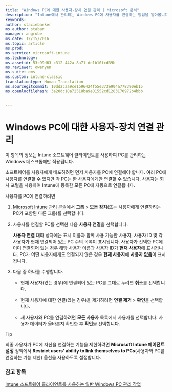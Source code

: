 ```yaml
---
title: "Windows PC에 대한 사용자-장치 연결 관리 | Microsoft 문서"
description: "Intune에서 관리되는 Windows PC에 사용자를 연결하는 방법을 알아봅니다."
keywords: 
author: staciebarker
ms.author: stabar
manager: angrobe
ms.date: 12/15/2016
ms.topic: article
ms.prod: 
ms.service: microsoft-intune
ms.technology: 
ms.assetid: 53c99d63-c312-442a-8a71-de1b10fcd39b
ms.reviewer: owenyen
ms.suite: ems
ms.custom: intune-classic
translationtype: Human Translation
ms.sourcegitcommit: 10dd2caa9ce1b96424f55e373e904a778390eb15
ms.openlocfilehash: 3a20dc18a72518ba9e01552cd1283170972b4bbb


---
```


# <a name="manage-user-device-linking-for-windows-pcs"></a>Windows PC에 대한 사용자-장치 연결 관리
이 항목의 정보는 Intune 소프트웨어 클라이언트를 사용하여 PC를 관리하는 Windows 데스크톱에만 적용됩니다. 

소프트웨어를 사용자에게 배포하려면 먼저 사용자를 PC에 연결해야 합니다. 여러 PC에 사용자를 연결할 수 있지만 각 PC는 한 사용자에게만 연결할 수 있습니다. 사용자는 회사 포털을 사용하여 Intune에 등록한 모든 PC에 자동으로 연결됩니다.

사용자를 PC에 연결하려면

1.  [Microsoft Intune 관리 콘솔](https://manage.microsoft.com/)에서 **그룹** &gt; **모든 장치**(또는 사용자에게 연결하려는 PC가 포함된 다른 그룹)를 선택합니다.

2.  사용자를 연결할 PC를 선택한 다음 **사용자 연결**을 선택합니다.

    **사용자 연결** 대화 상자에는 표시 이름과 함께 사용 가능한 사용자, 사용자 ID 및 각 사용자가 현재 연결되어 있는 PC 수의 목록이 표시됩니다. 사용자가 선택한 PC에 이미 연결되어 있는 경우 해당 사용자 이름과 사용자 ID가 **현재 사용자**에 표시됩니다. PC가 어떤 사용자에게도 연결되지 않은 경우 **현재 사용자**에 **사용자 없음**이 표시됩니다.

3.  다음 중 하나를 수행합니다.

    -   현재 사용자(있는 경우)에 연결되어 있는 PC를 그대로 두려면 **취소**를 선택합니다.

    -   현재 사용자에 대한 연결(있는 경우)을 제거하려면 **연결 제거** &gt; **확인**을 선택합니다.

    -   새 사용자와 PC를 연결하려면 **모든 사용자** 목록에서 사용자를 선택합니다. 사용자 데이터가 올바른지 확인한 후 **확인**을 선택합니다.

> [!TIP]
> 최종 사용자가 PC에 자신을 연결하는 기능을 제한하려면 **Microsoft Intune 에이전트 설정** 정책에서 **Restrict users' ability to link themselves to PCs**(사용자와 PC를 연결하는 기능 제한) 옵션을 사용하도록 설정합니다.

### <a name="see-also"></a>참고 항목

[Intune 소프트웨어 클라이언트를 사용하는 일반 Windows PC 관리 작업](common-windows-pc-management-tasks-with-the-microsoft-intune-computer-client.md)


<!--HONumber=Dec16_HO3-->


